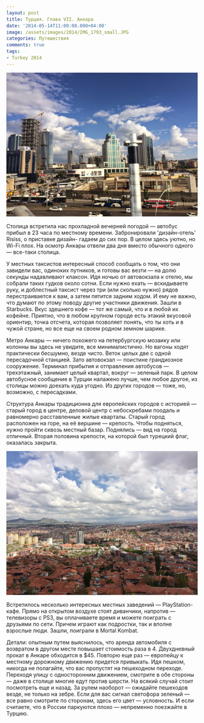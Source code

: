 ```yaml
---
layout: post
title: Турция. Глава VII. Анкара
date: '2014-05-14T11:00:00.000+04:00'
image: /assets/images/2014/IMG_1793_small.JPG
categories: Путешествия
comments: true
tags:
- Turkey 2014
---
```


![](/assets/images/2014/IMG_1793.JPG)

Столица встретила нас прохладной вечерней погодой — автобус прибыл в 23 часа по местному времени. Забронировали 'дизайн-отель' Risiss, о приставке дизайн- гадаем до сих пор. В целом здесь уютно, но Wi-Fi плох. На осмотр Анкары отвели два дня вместо обычного одного — все-таки столица.

У местных таксистов интересный способ сообщать о том, что они завидели вас, одиноких путников, и готовы вас везти — на долю секунды надавливают клаксон. Идя ночью от автовокзала к отелю, мы собрали таких гудков около сотни. Если нужно ехать — вскидываете руку, и доблестный таксист через три (или сколько нужно) рядов перестраивается к вам, а затем пятится задним ходом. И ему не важно, что думают по этому поводу другие участники движения.
Зашли в Starbucks. Вкус здешнего кофе — тот же самый, что и в любой их кофейне. Приятно, что в любом крупном городе есть этакий вкусовой ориентир, точка отсчета, которая позволяет понять, что ты хоть и в чужой стране, но все еще на своем родном земном шарике.

Метро Анкары — ничего похожего на петербургскую мозаику или колонны вы здесь не увидите, все минималистично. Но вагоны ходят практически бесшумно, везде чисто. Веток целых две с одной пересадочной станцией. Зато автовокзал — поистине грандиозное сооружение. Терминал прибытия и отправления автобусов — трехэтажный, занимает целый квартал, вокруг — зеленый парк. В целом автобусное сообщение в Турции налажено лучше, чем любое другое, из столицы можно доехать куда угодно. Из других городов — тоже, но, возможно, с пересадками.

Структура Анкары традиционна для европейских городов с историей — старый город в центре, деловой центр с небоскребами поодаль и равномерно расставленные жилые кварталы. Старый город расположен на горе, на её вершине — крепость. Чтобы подняться, нужно пройти сквозь местный базар. Поднялись — вид на город отличный. Вторая половина крепости, на которой был турецкий флаг, оказалась закрыта.

![](/assets/images/2014/IMG_1794.JPG)

Встретилось несколько интересных местных заведений — PlayStation-кафе. Прямо на открытом воздухе стоят диванчики, напротив — телевизоры с PS3, вы оплачиваете время и можете поиграть с друзьями по сети. Причем играют как подростки, так и вполне взрослые люди. Зашли, поиграли в Mortal Kombat.

Детали: опытным путем выяснилось, что аренда автомобиля с возвратом в другом месте повышает стоимость раза в 4. Двухдневный прокат в Анкаре обходится в $45. Повторю еще раз — европейцу к местному дорожному движению придется привыкать. Идя пешком, никогда не полагайте, что вас пропустят на пешеходном переходе. Переходя улицу с односторонним движением, смотрите в обе стороны — даже в столице многие едут против шерсти. На всякий случай стоит посмотреть еще и назад. За рулем наоборот — ожидайте пешеходов везде, не только на зебре. Если для вас сигнал светофора зеленый — все равно смотрите по сторонам, здесь его цвет — условность. И если считаете, что в России паркуются плохо — непременно поезжайте в Турцию.
